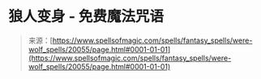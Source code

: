 <!--yml

category: 未分类

date: 2024-06-12 19:02:31

-->

# 狼人变身 - 免费魔法咒语

> 来源：[https://www.spellsofmagic.com/spells/fantasy_spells/were-wolf_spells/20055/page.html#0001-01-01](https://www.spellsofmagic.com/spells/fantasy_spells/were-wolf_spells/20055/page.html#0001-01-01)
